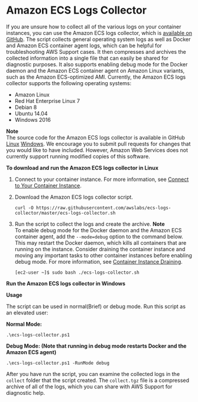 # Amazon ECS Logs Collector<a name="ecs-logs-collector"></a>

If you are unsure how to collect all of the various logs on your container instances, you can use the Amazon ECS logs collector, which is [available on GitHub](https://github.com/awslabs/ecs-logs-collector)\. The script collects general operating system logs as well as Docker and Amazon ECS container agent logs, which can be helpful for troubleshooting AWS Support cases\. It then compresses and archives the collected information into a single file that can easily be shared for diagnostic purposes\. It also supports enabling debug mode for the Docker daemon and the Amazon ECS container agent on Amazon Linux variants, such as the Amazon ECS\-optimized AMI\. Currently, the Amazon ECS logs collector supports the following operating systems:
+ Amazon Linux
+ Red Hat Enterprise Linux 7
+ Debian 8
+ Ubuntu 14.04
+ Windows 2016

**Note**  
The source code for the Amazon ECS logs collector is available in GitHub [Linux](https://github.com/awslabs/ecs-logs-collector) [Windows](https://github.com/awslabs/aws-ecs-logs-collector-for-windows)\. We encourage you to submit pull requests for changes that you would like to have included\. However, Amazon Web Services does not currently support running modified copies of this software\.

**To download and run the Amazon ECS logs collector in Linux**

1. Connect to your container instance\. For more information, see [Connect to Your Container Instance](instance-connect.md)\.

1. Download the Amazon ECS logs collector script\.

   ```
   curl -O https://raw.githubusercontent.com/awslabs/ecs-logs-collector/master/ecs-logs-collector.sh
   ```

1. Run the script to collect the logs and create the archive\.
**Note**  
To enable debug mode for the Docker daemon and the Amazon ECS container agent, add the `--mode=debug` option to the command below\. This may restart the Docker daemon, which kills all containers that are running on the instance\. Consider draining the container instance and moving any important tasks to other container instances before enabling debug mode\. For more information, see [Container Instance Draining](container-instance-draining.md)\.

   ```
   [ec2-user ~]$ sudo bash ./ecs-logs-collector.sh
   ```

**Run the Amazon ECS logs collector in Windows**

**Usage**

The script can be used in normal(Brief) or debug mode. Run this script as an elevated user:

**Normal Mode:**

```
.\ecs-logs-collector.ps1
```

**Debug Mode: (Note that running in debug mode restarts Docker and the Amazon ECS agent)**

```
.\ecs-logs-collector.ps1 -RunMode debug
```

After you have run the script, you can examine the collected logs in the `collect` folder that the script created\. The `collect.tgz` file is a compressed archive of all of the logs, which you can share with AWS Support for diagnostic help\.
